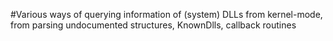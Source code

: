 #Various ways of querying information of (system) DLLs from kernel-mode, from parsing undocumented structures, KnownDlls, callback routines
